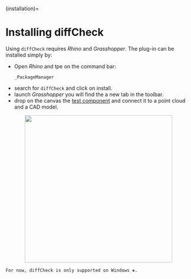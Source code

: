 (installation)=
# Installing diffCheck

Using `diffCheck` requires *Rhino* and *Grasshopper*. The plug-in can be installed simply by:

*  Open *Rhino* and tpe on the command bar: 
    ``` 
    _PackageManager
    ```
* search for `diffCheck` and click on install.
* launch *Grasshopper* you will find the a new tab in the toolbar.
* drop on the canvas the [test component](gh_DFTester) and connect it to a point cloud and a CAD model.

<p align="center">
    <img style="background-color: transparent;"
    src="./_static/correct_install_check.png" width="400">
</p>


```{important}
For now, diffCheck is only supported on Windows ❖.